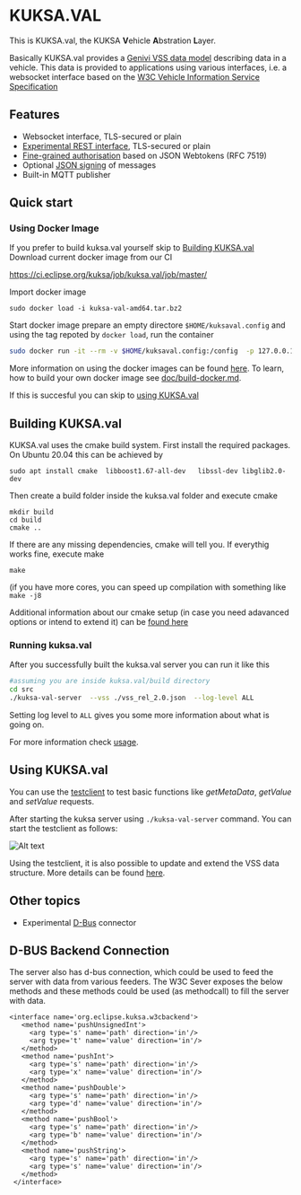 # KUKSA.VAL

This is KUKSA.val, the KUKSA **V**ehicle **A**bstration **L**ayer. 

Basically KUKSA.val provides a [Genivi VSS data model](https://github.com/GENIVI/vehicle_signal_specification) describing data in a vehicle. This data is provided to applications using various interfaces, i.e. a websocket interface based on
the [W3C Vehicle Information Service Specification](https://www.w3.org/TR/2018/CR-vehicle-information-service-20180213/)




## Features
 - Websocket interface, TLS-secured or plain
 - [Experimental REST interface](doc/rest-api.md), TLS-secured or plain
 - [Fine-grained authorisation](doc/jwt.md) based on JSON Webtokens (RFC 7519)
 - Optional [JSON signing](doc/json-signing.md) of messages
 - Built-in MQTT publisher 

## Quick start

### Using  Docker Image
If you prefer to build kuksa.val yourself skip to [Building KUKSA.val](#Building-kuksaval)
Download current docker image from our CI

https://ci.eclipse.org/kuksa/job/kuksa.val/job/master/

Import docker image

```
sudo docker load -i kuksa-val-amd64.tar.bz2
```

Start docker image prepare an empty directore `$HOME/kuksaval.config` and using the tag repoted by `docker load`, run the container

```bash
sudo docker run -it --rm -v $HOME/kuksaval.config:/config  -p 127.0.0.1:8090:8090 -e LOG_LEVEL=ALL amd64/kuksa-val:0.1.1
```

More information on using the docker images can be found [here](doc/run-docker.md).
To learn, how to build your own docker image see [doc/build-docker.md](doc/build-docker.md).

If this is succesful you can skip to [using KUKSA.val](#Using-kuksaval)

## Building KUKSA.val
KUKSA.val uses the cmake build system. First install the required packages. On Ubuntu 20.04 this can be achieved by

```
sudo apt install cmake  libboost1.67-all-dev   libssl-dev libglib2.0-dev
```

Then create a build folder inside the kuksa.val folder and execute cmake

```
mkdir build
cd build
cmake ..
```
If there are any missing dependencies, cmake will tell you. If everythig works fine, execute make

```
make
```

(if you have more cores, you can speed up compilation with something like  `make -j8`

Additional information about our cmake setup (in case you need adavanced options or intend to extend it) can be [found here](doc/cmake.md)



### Running kuksa.val
After you successfully built the kuksa.val server you can run it like this

```bash
#assuming you are inside kuksa.val/build directory
cd src
./kuksa-val-server  --vss ./vss_rel_2.0.json  --log-level ALL

```
Setting log level to `ALL` gives you some more information about what is going on.

For more information check [usage](doc/usage.md).


## Using KUKSA.val

You can use the [testclient](./vss-testclient/) to test basic functions like _getMetaData_, _getValue_ and _setValue_ requests.

After starting the kuksa server using `./kuksa-val-server` command. You can start the testclient as follows:

![Alt text](./doc/pictures/testclient_basic.gif "test client usage")

Using the testclient, it is also possible to update and extend the VSS data structure. More details can be found [here](./doc/liveUpdateVSSTree.md).



## Other topics

 * Experimental [D-Bus](doc/dbus.md) connector



## D-BUS Backend Connection

The server also has d-bus connection, which could be used to feed the server with data from various feeders.
The W3C Sever exposes the below methods and these methods could be used (as methodcall) to fill the server with data.
  ```
  <interface name='org.eclipse.kuksa.w3cbackend'>
     <method name='pushUnsignedInt'>
       <arg type='s' name='path' direction='in'/>
       <arg type='t' name='value' direction='in'/>
     </method>
     <method name='pushInt'>
       <arg type='s' name='path' direction='in'/>
       <arg type='x' name='value' direction='in'/>
     </method>
     <method name='pushDouble'>
       <arg type='s' name='path' direction='in'/>
       <arg type='d' name='value' direction='in'/>
     </method>
     <method name='pushBool'>
       <arg type='s' name='path' direction='in'/>
       <arg type='b' name='value' direction='in'/>
     </method>
     <method name='pushString'>
       <arg type='s' name='path' direction='in'/>
       <arg type='s' name='value' direction='in'/>
     </method>
   </interface>
   ```